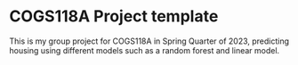 # COGS118A Project template
This is my group project for COGS118A in Spring Quarter of 2023, predicting housing using different models such as a random forest and linear model. 
